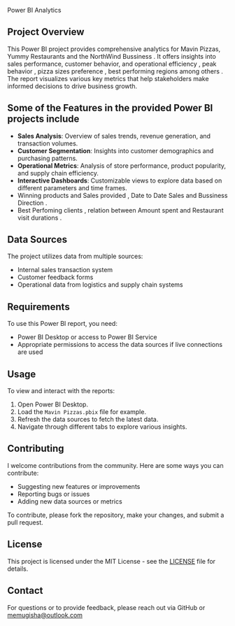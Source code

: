  Power BI Analytics

## Project Overview
This Power BI project provides comprehensive analytics for Mavin Pizzas, Yummy Restaurants and the NorthWind Bussiness . It offers insights into sales performance, customer behavior, and operational efficiency , peak behavior , pizza sizes preference , best performing regions among others . The report visualizes various key metrics that help stakeholders make informed decisions to drive business growth.

## Some of the  Features in the provided Power BI projects include 
- **Sales Analysis**: Overview of sales trends, revenue generation, and transaction volumes.
- **Customer Segmentation**: Insights into customer demographics and purchasing patterns.
- **Operational Metrics**: Analysis of store performance, product popularity, and supply chain efficiency.
- **Interactive Dashboards**: Customizable views to explore data based on different parameters and time frames.
- Winning products and Sales provided , Date to Date Sales and Bussiness Direction .
- Best Perfoming clients , relation between Amount spent and Restaurant visit durations . 

## Data Sources
The project utilizes data from multiple sources:
- Internal sales transaction system
- Customer feedback forms
- Operational data from logistics and supply chain systems

## Requirements
To use this Power BI report, you need:
- Power BI Desktop or access to Power BI Service
- Appropriate permissions to access the data sources if live connections are used

## Usage
To view and interact with the reports:
1. Open Power BI Desktop.
2. Load the `Mavin Pizzas.pbix` file for example.
3. Refresh the data sources to fetch the latest data.
4. Navigate through different tabs to explore various insights.

## Contributing
I welcome contributions from the community. Here are some ways you can contribute:
- Suggesting new features or improvements
- Reporting bugs or issues
- Adding new data sources or metrics

To contribute, please fork the repository, make your changes, and submit a pull request.

## License
This project is licensed under the MIT License - see the [LICENSE](LICENSE.md) file for details.

## Contact
For questions or to provide feedback, please reach out via GitHub or memugisha@outlook.com
